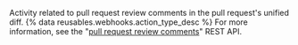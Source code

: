 Activity related to pull request review comments in the pull request's unified diff. {% data reusables.webhooks.action_type_desc %} For more information, see the "[pull request review comments](/v3/pulls/comments/)" REST API.